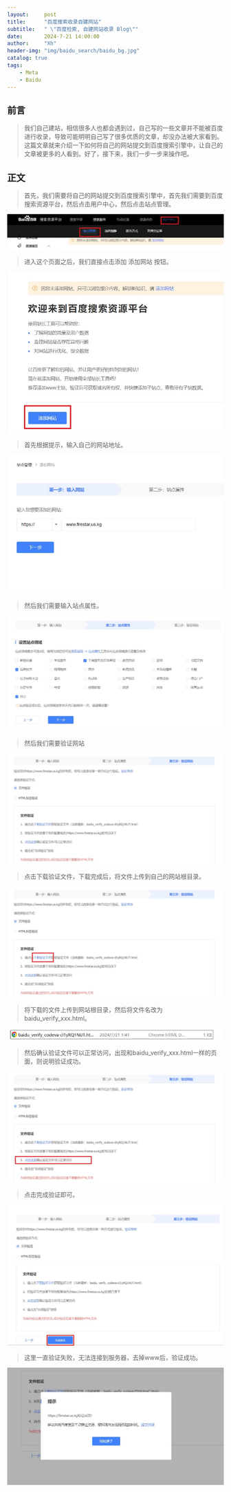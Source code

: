 ```yaml
---
layout:     post
title:      "百度搜索收录自建网站"
subtitle:   " \"百度检索, 自建网站收录 Blog\""
date:       2024-7-21 14:00:00
author:     "Xh"
header-img: "img/baidu_search/baidu_bg.jpg"
catalog: true
tags:
    - Meta
    - Baidu
---
```


## 前言
>我们自己建站，相信很多人也都会遇到过，自己写的一些文章并不能被百度进行收录，导致可能明明自己写了很多优质的文章，却没办法被大家看到。这篇文章就来介绍一下如何将自己的网站提交到百度搜索引擎中，让自己的文章被更多的人看到。好了，接下来，我们一步一步来操作吧。

## 正文
>首先，我们需要将自己的网站提交到百度搜索引擎中，首先我们需要到百度搜索资源平台，然后点击用户中心，然后点击站点管理。

![img](/img/baidu_search/site_administration.jpg)

>进入这个页面之后，我们直接点击添加 添加网站 按钮。

![img](/img/baidu_search/Add_site.jpg)

>首先根据提示，输入自己的网站地址。

![img](/img/baidu_search/enter_address.jpg)

>然后我们需要输入站点属性。

![img](/img/baidu_search/Site_attribute.jpg)

>然后我们需要验证网站

![img](/img/baidu_search/Verify_website.jpg)

>点击下载验证文件，下载完成后，将文件上传到自己的网站根目录。

![img](/img/baidu_search/Verify_website1.jpg)

>将下载的文件上传到网站根目录，然后将文件名改为 baidu_verify_xxx.html。

![img](/img/baidu_search/Download_verification_file.jpg)

>然后确认验证文件可以正常访问，出现和baidu_verify_xxx.html一样的页面，则说明验证成功。

![img](/img/baidu_search/Validation_file.jpg)

>点击完成验证即可。

![img](/img/baidu_search/Complete_verification.jpg)

>这里一直验证失败，无法连接到服务器，去掉www后，验证成功。

![](../img/baidu_search/finish.jpg)